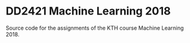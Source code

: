 # DD2421 Machine Learning 2018
Source code for the assignments of the KTH course Machine Learning 2018.

